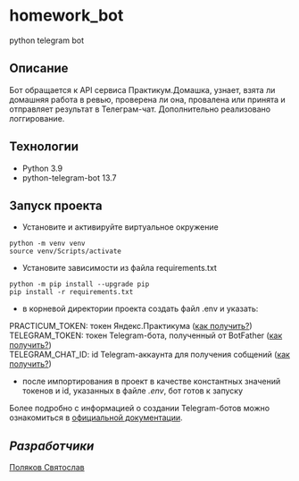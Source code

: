 # homework_bot
python telegram bot

## Описание
Бот обращается к API сервиса Практикум.Домашка, узнает, взята ли домашняя работа в ревью, проверена ли она, провалена или принята и отправляет результат в Телеграм-чат. Дополнительно реализовано логгирование.

## Технологии
* Python 3.9 
* python-telegram-bot 13.7

## Запуск проекта

- Установите и активируйте виртуальное окружение
```
python -m venv venv
source venv/Scripts/activate
```
- Установите зависимости из файла requirements.txt
```
python -m pip install --upgrade pip
pip install -r requirements.txt
```
- в корневой директории проекта создать файл .env и указать:

PRACTICUM_TOKEN: токен Яндекс.Практикума ([как получить?](https://oauth.yandex.ru/authorize?response_type=token&client_id=1d0b9dd4d652455a9eb710d450ff456a))  
TELEGRAM_TOKEN: токен Telegram-бота, полученный от BotFather ([как получить?](https://core.telegram.org/bots/features#botfather))  
TELEGRAM_CHAT_ID: id Telegram-аккаунта для получения собщений ([как получить?](https://t.me/userinfobot))  

- после импортирования в проект в качестве константных значений токенов и id, указанных в файле _.env_, бот готов к запуску

Более подробно с информацией о создании Telegram-ботов можно ознакомиться в [официальной документации](https://core.telegram.org/bots/api).

## _Разработчики_
[Поляков Святослав](https://github.com/svtplv)
